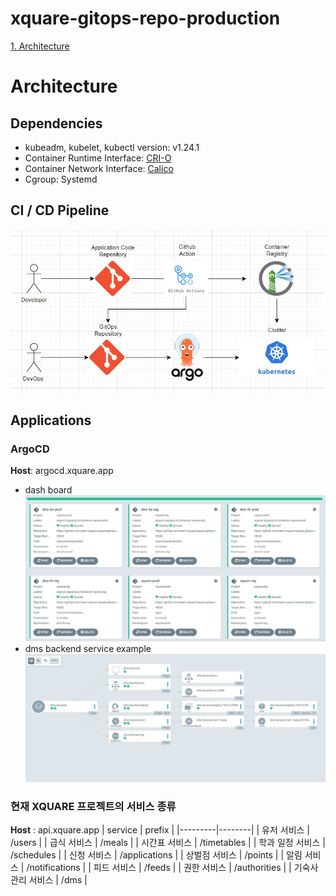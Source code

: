 # xquare-gitops-repo-production

[1. Architecture](#Architecture)

# Architecture

## Dependencies

- kubeadm, kubelet, kubectl version: v1.24.1
- Container Runtime Interface: [CRI-O](https://cri-o.io/)
- Container Network Interface: [Calico](https://www.tigera.io/project-calico/)
- Cgroup: Systemd

## CI / CD Pipeline

![ci-cd](./images/ci-cd.jpg)

## Applications

### ArgoCD

**Host**: argocd.xquare.app

- dash board
  ![argocd-dashboard](./images/argocd-dashboard.jpg)
- dms backend service example
  ![argocd-example1](./images/argocd-dms-be-prod.jpg)

### 현재 XQUARE 프로젝트의 서비스 종류

**Host** : api.xquare.app
| service | prefix |
|---------|--------|
| 유저 서비스 | /users |
| 급식 서비스 | /meals |
| 시간표 서비스 | /timetables |
| 학과 일정 서비스 | /schedules |
| 신청 서비스 | /applications |
| 상벌점 서비스 | /points |
| 알림 서비스 | /notifications |
| 피드 서비스 | /feeds |
| 권한 서비스 | /authorities |
| 기숙사 관리 서비스 | /dms |
